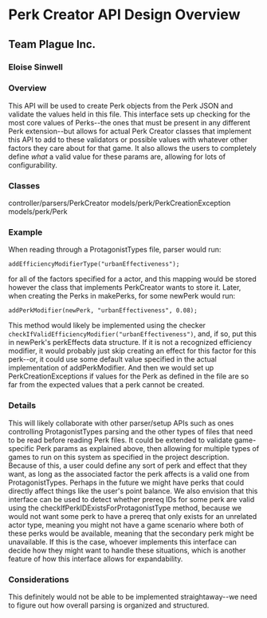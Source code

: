 # Perk Creator API Design Overview
## Team Plague Inc.
### Eloise Sinwell

### Overview
This API will be used to create Perk objects from the Perk JSON and validate the values held in this file. This interface sets up checking for the most core values of Perks--the ones that must be present in any different Perk extension--but allows for actual Perk Creator classes that implement this API to add to these validators or possible values with whatever other factors they care about for that game. It also allows the users to completely define *what* a valid value for these params are, allowing for lots of configurability.
### Classes
controller/parsers/PerkCreator
models/perk/PerkCreationException
models/perk/Perk
### Example
When reading through a ProtagonistTypes file, parser would run:

    addEfficiencyModifierType("urbanEffectiveness");

for all of the factors specified for a actor, and this mapping would be stored however the class that implements PerkCreator wants to store it.
Later, when creating the Perks in makePerks, for some newPerk would run:

    addPerkModifier(newPerk, "urbanEffectiveness", 0.08);
This method would likely be implemented using  the checker `checkIfValidEfficiencyModifier("urbanEffectiveness")`, and, if so, put this in newPerk's perkEffects data structure. If it is not a recognized efficiency modifier, it would probably just skip creating an effect for this factor for this perk--or, it could use some default value specified in the actual implementation of addPerkModifier. And then we would set up PerkCreationExceptions if values for the Perk as defined in the file are so far from the expected values that a perk cannot be created.

### Details
This will likely collaborate with other parser/setup APIs such as ones controlling ProtagonistTypes parsing and the other types of files that need to be read before reading Perk files. It could be extended to validate game-specific Perk params as explained above, then allowing for multiple types of games to run on this system as specified in the project description. Because of this, a user could define any sort of perk and effect that they want, as long as the associated factor the perk affects is a valid one from ProtagonistTypes. Perhaps in the future we might have perks that could directly affect things like the user's point balance. We also envision that this interface can be used to detect whether prereq IDs for some perk are valid using the checkIfPerkIDExistsForProtagonistType method, because we would not want some perk to have a prereq that only exists for an unrelated actor type, meaning you might not have a game scenario where both of these perks would be available, meaning that the secondary perk might be unavailable. If this is the case, whoever implements this interface can decide how they might want to handle these situations, which is another feature of how this interface allows for expandability.
### Considerations
This definitely would not be able to be implemented straightaway--we need to figure out how overall parsing is organized and structured. 